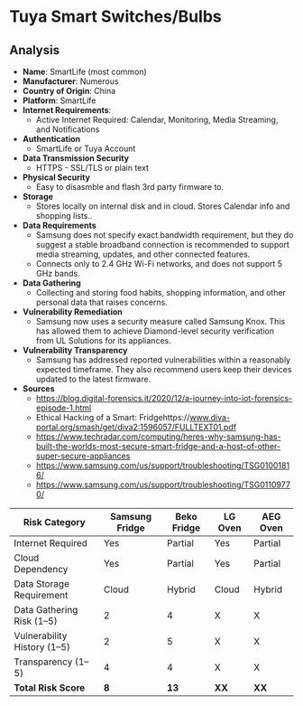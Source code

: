 # Tuya Smart Switches/Bulbs
## Analysis
- **Name**: SmartLife (most common)
- **Manufacturer**: Numerous​
- **Country of Origin**: China
- **Platform**: SmartLife
- **Internet Requirements**:
    - Active Internet Required: Calendar, Monitoring, Media Streaming, and Notifications
- **Authentication**
    - SmartLife or Tuya Account
- **Data Transmission Security**
    - HTTPS - SSL/TLS or plain text
- **Physical Security**
    - Easy to disasmble and flash 3rd party firmware to.
- **Storage**
    - Stores locally on internal disk and in cloud. Stores Calendar info and shopping lists.. 
- **Data Requirements**
    - Samsung does not specify exact bandwidth requirement, but they do suggest a stable broadband connection is recommended to support media streaming, updates, and other connected features.
    - Connects only to 2.4 GHz Wi-Fi networks, and does not support 5 GHz bands.
- **Data Gathering**
    - Collecting and storing food habits, shopping information, and other personal data that raises concerns.  
- **Vulnerability Remediation**
    - Samsung now uses a security measure called Samsung Knox. This has allowed them to achieve Diamond-level security verification from UL Solutions for its appliances.​
- **Vulnerability Transparency**
    - Samsung has addressed reported vulnerabilities within a reasonably expected timeframe. They also recommend users keep their devices updated to the latest firmware.​
- **Sources**
    - https://blog.digital-forensics.it/2020/12/a-journey-into-iot-forensics-episode-1.html
    - Ethical Hacking of a Smart: Fridgehttps://www.diva-portal.org/smash/get/diva2:1596057/FULLTEXT01.pdf
    - https://www.techradar.com/computing/heres-why-samsung-has-built-the-worlds-most-secure-smart-fridge-and-a-host-of-other-super-secure-appliances
    - https://www.samsung.com/us/support/troubleshooting/TSG01001816/
    - https://www.samsung.com/us/support/troubleshooting/TSG01109770/

| Risk Category                  | Samsung Fridge | Beko Fridge | LG Oven | AEG Oven |
|--------------------------------|----------------|-------------|---------|----------|
| Internet Required              | Yes            | Partial     | Yes     | Partial  |
| Cloud Dependency               | Yes            | Partial     | Yes     | Partial  |
| Data Storage Requirement       | Cloud          | Hybrid      | Cloud   | Hybrid   |
| Data Gathering Risk (1–5)      | 2              | 4           | X       | X        |
| Vulnerability History (1–5)    | 2              | 5           | X       | X        |
| Transparency (1–5)             | 4              | 4           | X       | X        |
| **Total Risk Score**           | **8**          | **13**      | **XX**  | **XX**   |
